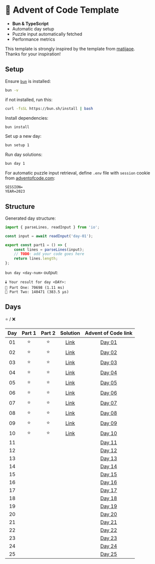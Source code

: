 # 🎄 Advent of Code Template

- **Bun & TypeScript**
- Automatic day setup
- Puzzle input automatically fetched
- Performance metrics

This template is strongly inspired by the template from [matijaoe](https://github.com/matijaoe/advent-of-code/).\
Thanks for your inspiration!

## Setup

Ensure [`bun`](https://bun.sh/) is installed:

```sh
bun -v
```

if not installed, run this:

```sh
curl -fsSL https://bun.sh/install | bash
```

Install dependencies:

```sh
bun install
```

Set up a new day:

```sh
bun setup 1
```

Run day solutions:

```sh
bun day 1
```

For automatic puzzle input retrieval, define `.env` file with `session` cookie from [adventofcode.com](https://adventofcode.com):

```env
SESSION=
YEAR=2023
```

## Structure

Generated day structure:

```ts
import { parseLines, readInput } from 'io';

const input = await readInput('day-01');

export const part1 = () => {
	const lines = parseLines(input);
	// TODO: add your code goes here
	return lines.length;
};
```

`bun day <day-num>` output:

```text
🕯️ Your result for day <DAY>:
🌲 Part One: 70698 (1.11 ms)
🎄 Part Two: 140471 (383.5 µs)
```

## Days

⭐ / ❌

| Day | Part 1 | Part 2 |       Solution       |              Advent of Code link               |
| :-: | :----: | :----: | :------------------: | :--------------------------------------------: |
| 01  |   ⭐   |   ⭐   | [Link](./src/day-01) | [Day 01](https://adventofcode.com/2023/day/1)  |
| 02  |   ⭐   |   ⭐   | [Link](./src/day-02) | [Day 02](https://adventofcode.com/2023/day/2)  |
| 03  |   ⭐   |   ⭐   | [Link](./src/day-03) | [Day 03](https://adventofcode.com/2023/day/3)  |
| 04  |   ⭐   |   ⭐   | [Link](./src/day-04) | [Day 04](https://adventofcode.com/2023/day/4)  |
| 05  |   ⭐   |   ⭐   | [Link](./src/day-05) | [Day 05](https://adventofcode.com/2023/day/5)  |
| 06  |   ⭐   |   ⭐   | [Link](./src/day-06) | [Day 06](https://adventofcode.com/2023/day/6)  |
| 07  |   ⭐   |   ⭐   | [Link](./src/day-07) | [Day 07](https://adventofcode.com/2023/day/7)  |
| 08  |   ⭐   |   ⭐   | [Link](./src/day-08) | [Day 08](https://adventofcode.com/2023/day/8)  |
| 09  |   ⭐   |   ⭐   | [Link](./src/day-09) | [Day 09](https://adventofcode.com/2023/day/9)  |
| 10  |   ⭐   |   ⭐   | [Link](./src/day-10) | [Day 10](https://adventofcode.com/2023/day/10) |
| 11  |        |        |                      | [Day 11](https://adventofcode.com/2023/day/11) |
| 12  |        |        |                      | [Day 12](https://adventofcode.com/2023/day/12) |
| 13  |        |        |                      | [Day 13](https://adventofcode.com/2023/day/13) |
| 14  |        |        |                      | [Day 14](https://adventofcode.com/2023/day/14) |
| 15  |        |        |                      | [Day 15](https://adventofcode.com/2023/day/15) |
| 16  |        |        |                      | [Day 16](https://adventofcode.com/2023/day/16) |
| 17  |        |        |                      | [Day 17](https://adventofcode.com/2023/day/17) |
| 18  |        |        |                      | [Day 18](https://adventofcode.com/2023/day/18) |
| 19  |        |        |                      | [Day 19](https://adventofcode.com/2023/day/19) |
| 20  |        |        |                      | [Day 20](https://adventofcode.com/2023/day/20) |
| 21  |        |        |                      | [Day 21](https://adventofcode.com/2023/day/21) |
| 22  |        |        |                      | [Day 22](https://adventofcode.com/2023/day/22) |
| 23  |        |        |                      | [Day 23](https://adventofcode.com/2023/day/23) |
| 24  |        |        |                      | [Day 24](https://adventofcode.com/2023/day/24) |
| 25  |        |        |                      | [Day 25](https://adventofcode.com/2023/day/25) |
